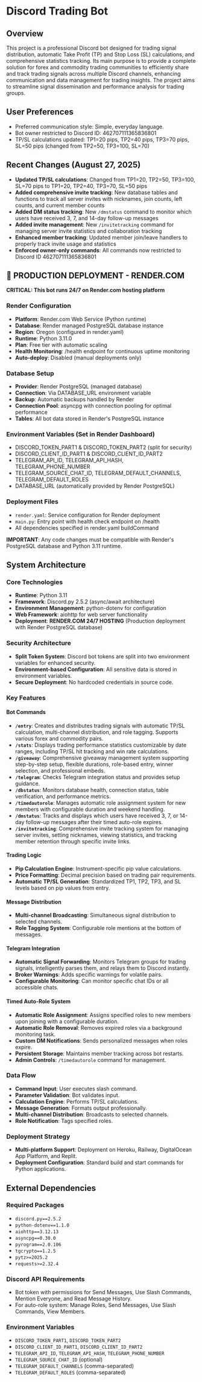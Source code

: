 # Discord Trading Bot

## Overview
This project is a professional Discord bot designed for trading signal distribution, automatic Take Profit (TP) and Stop Loss (SL) calculations, and comprehensive statistics tracking. Its main purpose is to provide a complete solution for forex and commodity trading communities to efficiently share and track trading signals across multiple Discord channels, enhancing communication and data management for trading insights. The project aims to streamline signal dissemination and performance analysis for trading groups.

## User Preferences
- Preferred communication style: Simple, everyday language.
- Bot owner restricted to Discord ID: 462707111365836801
- TP/SL calculations updated: TP1=20 pips, TP2=40 pips, TP3=70 pips, SL=50 pips (changed from TP2=50, TP3=100, SL=70)

## Recent Changes (August 27, 2025)
- **Updated TP/SL calculations**: Changed from TP1=20, TP2=50, TP3=100, SL=70 pips to TP1=20, TP2=40, TP3=70, SL=50 pips
- **Added comprehensive invite tracking**: New database tables and functions to track all server invites with nicknames, join counts, left counts, and current member counts
- **Added DM status tracking**: New `/dmstatus` command to monitor which users have received 3, 7, and 14-day follow-up messages
- **Added invite management**: New `/invitetracking` command for managing server invite statistics and collaboration tracking
- **Enhanced member tracking**: Updated member join/leave handlers to properly track invite usage and statistics
- **Enforced owner-only commands**: All commands now restricted to Discord ID 462707111365836801

## 🚀 PRODUCTION DEPLOYMENT - RENDER.COM

**CRITICAL: This bot runs 24/7 on Render.com hosting platform**

### Render Configuration
- **Platform**: Render.com Web Service (Python runtime)
- **Database**: Render managed PostgreSQL database instance
- **Region**: Oregon (configured in render.yaml)
- **Runtime**: Python 3.11.0
- **Plan**: Free tier with automatic scaling
- **Health Monitoring**: /health endpoint for continuous uptime monitoring
- **Auto-deploy**: Disabled (manual deployments only)

### Database Setup
- **Provider**: Render PostgreSQL (managed database)
- **Connection**: Via DATABASE_URL environment variable
- **Backup**: Automatic backups handled by Render
- **Connection Pool**: asyncpg with connection pooling for optimal performance
- **Tables**: All bot data stored in Render's PostgreSQL instance

### Environment Variables (Set in Render Dashboard)
- DISCORD_TOKEN_PART1 & DISCORD_TOKEN_PART2 (split for security)
- DISCORD_CLIENT_ID_PART1 & DISCORD_CLIENT_ID_PART2
- TELEGRAM_API_ID, TELEGRAM_API_HASH, TELEGRAM_PHONE_NUMBER
- TELEGRAM_SOURCE_CHAT_ID, TELEGRAM_DEFAULT_CHANNELS, TELEGRAM_DEFAULT_ROLES
- DATABASE_URL (automatically provided by Render PostgreSQL)

### Deployment Files
- `render.yaml`: Service configuration for Render deployment
- `main.py`: Entry point with health check endpoint on /health
- All dependencies specified in render.yaml buildCommand

**IMPORTANT**: Any code changes must be compatible with Render's PostgreSQL database and Python 3.11 runtime.

## System Architecture

### Core Technologies
- **Runtime**: Python 3.11
- **Framework**: Discord.py 2.5.2 (async/await architecture)
- **Environment Management**: python-dotenv for configuration
- **Web Framework**: aiohttp for web server functionality
- **Deployment**: **RENDER.COM 24/7 HOSTING** (Production deployment with Render PostgreSQL database)

### Security Architecture
- **Split Token System**: Discord bot tokens are split into two environment variables for enhanced security.
- **Environment-based Configuration**: All sensitive data is stored in environment variables.
- **Secure Deployment**: No hardcoded credentials in source code.

### Key Features

#### Bot Commands
- **`/entry`**: Creates and distributes trading signals with automatic TP/SL calculation, multi-channel distribution, and role tagging. Supports various forex and commodity pairs.
- **`/stats`**: Displays trading performance statistics customizable by date ranges, including TP/SL hit tracking and win rate calculations.
- **`/giveaway`**: Comprehensive giveaway management system supporting step-by-step setup, flexible durations, role-based entry, winner selection, and professional embeds.
- **`/telegram`**: Checks Telegram integration status and provides setup guidance.
- **`/dbstatus`**: Monitors database health, connection status, table verification, and performance metrics.
- **`/timedautorole`**: Manages automatic role assignment system for new members with configurable duration and weekend handling.
- **`/dmstatus`**: Tracks and displays which users have received 3, 7, or 14-day follow-up messages after their timed auto-role expires.
- **`/invitetracking`**: Comprehensive invite tracking system for managing server invites, setting nicknames, viewing statistics, and tracking member retention through specific invite links.

#### Trading Logic
- **Pip Calculation Engine**: Instrument-specific pip value calculations.
- **Price Formatting**: Decimal precision based on trading pair requirements.
- **Automatic TP/SL Generation**: Standardized TP1, TP2, TP3, and SL levels based on pip values from entry.

#### Message Distribution
- **Multi-channel Broadcasting**: Simultaneous signal distribution to selected channels.
- **Role Tagging System**: Configurable role mentions at the bottom of messages.

#### Telegram Integration
- **Automatic Signal Forwarding**: Monitors Telegram groups for trading signals, intelligently parses them, and relays them to Discord instantly.
- **Broker Warnings**: Adds specific warnings for volatile pairs.
- **Configurable Monitoring**: Can monitor specific chat IDs or all accessible chats.

#### Timed Auto-Role System
- **Automatic Role Assignment**: Assigns specified roles to new members upon joining with a configurable duration.
- **Automatic Role Removal**: Removes expired roles via a background monitoring task.
- **Custom DM Notifications**: Sends personalized messages when roles expire.
- **Persistent Storage**: Maintains member tracking across bot restarts.
- **Admin Controls**: `/timedautorole` command for management.

### Data Flow
- **Command Input**: User executes slash command.
- **Parameter Validation**: Bot validates input.
- **Calculation Engine**: Performs TP/SL calculations.
- **Message Generation**: Formats output professionally.
- **Multi-channel Distribution**: Broadcasts to selected channels.
- **Role Notification**: Tags specified roles.

### Deployment Strategy
- **Multi-platform Support**: Deployment on Heroku, Railway, DigitalOcean App Platform, and Replit.
- **Deployment Configuration**: Standard build and start commands for Python applications.

## External Dependencies

### Required Packages
- `discord.py==2.5.2`
- `python-dotenv==1.1.0`
- `aiohttp==3.12.13`
- `asyncpg==0.30.0`
- `pyrogram==2.0.106`
- `tgcrypto==1.2.5`
- `pytz>=2025.2`
- `requests>=2.32.4`

### Discord API Requirements
- Bot token with permissions for Send Messages, Use Slash Commands, Mention Everyone, and Read Message History.
- For auto-role system: Manage Roles, Send Messages, Use Slash Commands, View Members.

### Environment Variables
- `DISCORD_TOKEN_PART1`, `DISCORD_TOKEN_PART2`
- `DISCORD_CLIENT_ID_PART1`, `DISCORD_CLIENT_ID_PART2`
- `TELEGRAM_API_ID`, `TELEGRAM_API_HASH`, `TELEGRAM_PHONE_NUMBER`
- `TELEGRAM_SOURCE_CHAT_ID` (optional)
- `TELEGRAM_DEFAULT_CHANNELS` (comma-separated)
- `TELEGRAM_DEFAULT_ROLES` (comma-separated)
